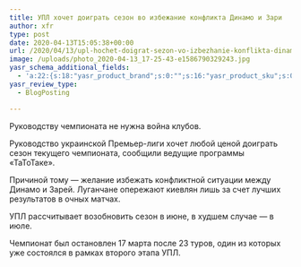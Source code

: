 ```yaml
---
title: УПЛ хочет доиграть сезон во избежание конфликта Динамо и Зари
author: xfr
type: post
date: 2020-04-13T15:05:38+00:00
url: /2020/04/13/upl-hochet-doigrat-sezon-vo-izbezhanie-konflikta-dinamo-i-zari/
image: /uploads/photo_2020-04-13_17-25-43-e1586790329243.jpg
yasr_schema_additional_fields:
  - 'a:22:{s:18:"yasr_product_brand";s:0:"";s:16:"yasr_product_sku";s:0:"";s:37:"yasr_product_global_identifier_select";s:5:"gtin8";s:36:"yasr_product_global_identifier_value";s:0:"";s:18:"yasr_product_price";s:0:"";s:27:"yasr_product_price_currency";s:0:"";s:30:"yasr_product_price_valid_until";s:0:"";s:31:"yasr_product_price_availability";s:12:"Discontinued";s:22:"yasr_product_price_url";s:0:"";s:26:"yasr_localbusiness_address";s:0:"";s:29:"yasr_localbusiness_pricerange";s:0:"";s:28:"yasr_localbusiness_telephone";s:0:"";s:20:"yasr_recipe_cooktime";s:0:"";s:23:"yasr_recipe_description";s:0:"";s:20:"yasr_recipe_keywords";s:0:"";s:21:"yasr_recipe_nutrition";s:0:"";s:20:"yasr_recipe_preptime";s:0:"";s:26:"yasr_recipe_recipecategory";s:0:"";s:25:"yasr_recipe_recipecuisine";s:0:"";s:28:"yasr_recipe_recipeingredient";s:0:"";s:30:"yasr_recipe_recipeinstructions";s:0:"";s:17:"yasr_recipe_video";s:0:"";}'
yasr_review_type:
  - BlogPosting

---
```

Руководству чемпионата не нужна война клубов.

Руководство украинской Премьер-лиги хочет любой ценой доиграть сезон текущего чемпионата, сообщили ведущие программы «ТаТоТаке».

Причиной тому &#8212; желание избежать конфликтной ситуации между Динамо и Зарей. Луганчане опережают киевлян лишь за счет лучших результатов в очных матчах.

УПЛ рассчитывает возобновить сезон в июне, в худшем случае &#8212; в июле.

Чемпионат был остановлен 17 марта после 23 туров, один из которых уже состоялся в рамках второго этапа УПЛ.